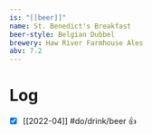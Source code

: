 ```yaml
---
is: "[[beer]]"
name: St. Benedict's Breakfast
beer-style: Belgian Dubbel
brewery: Haw River Farmhouse Ales
abv: 7.2
---
```

# Log
- [x] [[2022-04]] #do/drink/beer 👍
